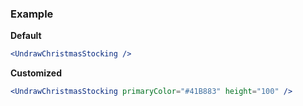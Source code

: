 ### Example

**Default**
```jsx
<UndrawChristmasStocking />
```

**Customized**
```jsx
<UndrawChristmasStocking primaryColor="#41B883" height="100" />
```

